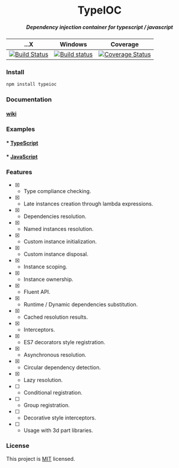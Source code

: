<h1 align="center">TypeIOC</h1>
<h5 align="center">
Dependency injection container for typescript / javascript
</h5>

<p>

...X | Windows | Coverage
---- | --------|---------
[![Build Status](https://travis-ci.org/typeioc/typeioc.svg?branch=master)](https://travis-ci.org/typeioc/typeioc)|[![Build status](https://ci.appveyor.com/api/projects/status/syvw7sg5p9qlg2pd/branch/master?svg=true)](https://ci.appveyor.com/project/maxgherman/typeioc/branch/master)|[![Coverage Status](https://img.shields.io/coveralls/maxgherman/TypeIOC.svg)](https://coveralls.io/r/maxgherman/TypeIOC?branch=master)


</p>

### Install

```sh
npm install typeioc
```

### Documentation
#### [wiki](https://github.com/typeioc/typeioc/wiki)

### Examples
#### * [TypeScript](https://github.com/typeioc/examples-ts)
#### * [JavaScript](https://github.com/typeioc/examples-js)

### Features

- [x] - Type compliance checking.
- [x] - Late instances creation through lambda expressions.
- [x] - Dependencies resolution.
- [x] - Named instances resolution.
- [x] - Custom instance initialization.
- [x] - Custom instance disposal.
- [x] - Instance scoping.
- [x] - Instance ownership.
- [x] - Fluent API.
- [x] - Runtime / Dynamic dependencies substitution.
- [x] - Cached resolution results.
- [x] - Interceptors.
- [x] - ES7 decorators style registration.
- [x] - Asynchronous resolution.
- [x] - Circular dependency detection.
- [x] - Lazy resolution.
- [ ] - Conditional registration.
- [ ] - Group registration.
- [ ] - Decorative style interceptors.
- [ ] - Usage with 3d part libraries.


### License

This project is [MIT](https://github.com/typeioc/typeioc/blob/master/LICENSE) licensed.
